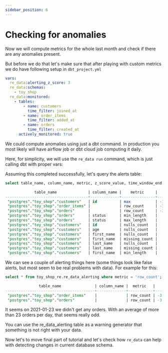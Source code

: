 ```yaml
---
sidebar_position: 6
---
```


# Checking for anomalies

Now we will compute metrics for the whole last month and check if there are any anomalies present.

But before we do that let's make sure that after playing with custom metrics we do have following setup in `dbt_project.yml`

```yaml title="monitored tables"
vars:
  re_data:alerting_z_score: 3
  re_data:schemas:
    - toy_shop
  re_data:monitored:
    - tables:
        - name: customers
          time_filter: joined_at
        - name: order_items
          time_filter: added_at
        - name: orders
          time_filter: created_at
      actively_monitored: true
```

We could compute anomalies using just a dbt command. In production you most likely will have airflow job or dbt cloud job computing it daily.

Here, for simplicity, we will use the `re_data run` command, which is just calling dbt with proper vars:


Assuming this completed successfully, let's query the alerts table:

```sql title="toy_shop_re.re_data_alerting"
select table_name, column_name, metric, z_score_value, time_window_end from toy_shop_re.re_data_alerting;

             table_name              | column_name |    metric     |    z_score_value    |   time_window_end
-------------------------------------+-------------+---------------+---------------------+---------------------
 "postgres"."toy_shop"."customers"   | id          | max           | -3.0571164943755322 | 2021-01-15 00:00:00
 "postgres"."toy_shop"."order_items" |             | row_count     | -3.0530445968041606 | 2021-01-24 00:00:00
 "postgres"."toy_shop"."orders"      |             | row_count     | -3.2576351652461364 | 2021-01-24 00:00:00
 "postgres"."toy_shop"."orders"      | status      | min_length    |   4.799999999199999 | 2021-01-27 00:00:00
 "postgres"."toy_shop"."orders"      | status      | max_length    |       -4.7999999976 | 2021-01-27 00:00:00
 "postgres"."toy_shop"."customers"   | id          | nulls_count   |   5.003702330376757 | 2021-01-28 00:00:00
 "postgres"."toy_shop"."customers"   | age         | nulls_count   |   5.003702330376757 | 2021-01-28 00:00:00
 "postgres"."toy_shop"."customers"   | first_name  | nulls_count   |   5.003702330376757 | 2021-01-28 00:00:00
 "postgres"."toy_shop"."customers"   | first_name  | missing_count |   5.003702330376757 | 2021-01-28 00:00:00
 "postgres"."toy_shop"."customers"   | last_name   | nulls_count   |   5.003702330376757 | 2021-01-28 00:00:00
 "postgres"."toy_shop"."customers"   | last_name   | missing_count |   5.003702330376757 | 2021-01-28 00:00:00
 "postgres"."toy_shop"."customers"   | first_name  | min_length    |   5.102520382924569 | 2021-01-29 00:00:00
```

We can see a couple of alerting things here (some things look like false alerts, but most seem to be real problems with data). For example for this:

```sql anomalies example
select * from toy_shop_re.re_data_alerting where metric = 'row_count';

               table_name               | column_name |  metric   |    z_score_value    | last_value |      last_avg      |    last_stddev     |   time_window_end
----------------------------------------+-------------+-----------+---------------------+------------+--------------------+--------------------+---------------------
 "postgres"."toy_shop"."order_items"    |             | row_count | -3.0530445968041606 |          0 |  59.47826086956522 | 19.481622027899643 | 2021-01-24 00:00:00
 "postgres"."toy_shop"."orders"         |             | row_count | -3.2576351652461364 |          0 | 23.608695652173914 |  7.247188360352917 | 2021-01-24 00:00:00
```

It seems on 2021-01-23 we didn't get any orders. With an average of more than 23 orders per day, that seems really odd.

You can use the re_data_alerting table as a warning generator that something is not right with your data.

Now let's to move final part of tutorial and let's check how `re_data` can help with detecting changes in current database schema.